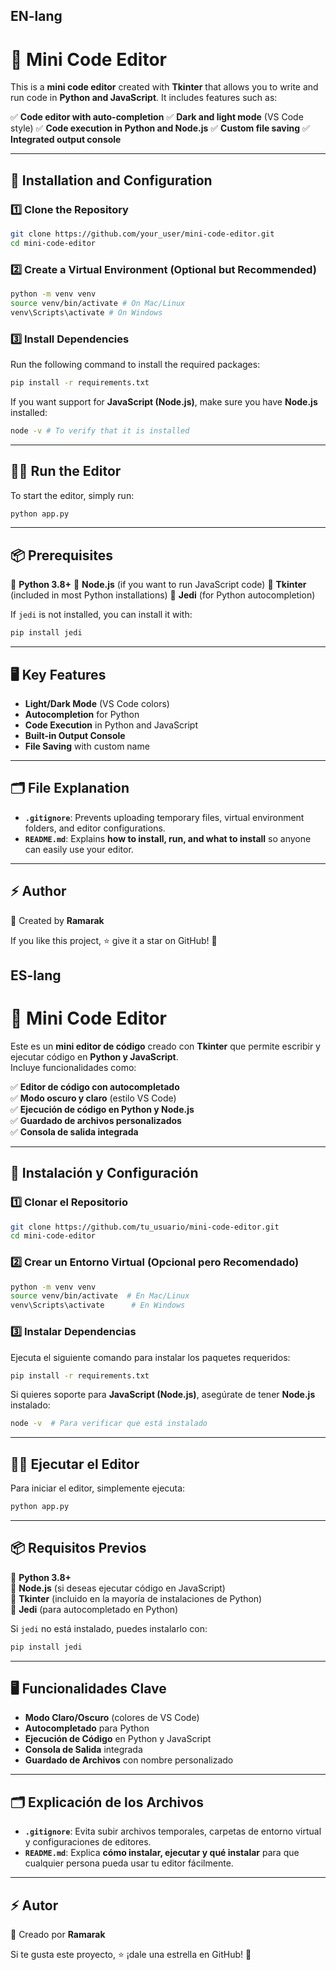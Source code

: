 ## EN-lang

# 📝 Mini Code Editor

This is a **mini code editor** created with **Tkinter** that allows you to write and run code in **Python and JavaScript**.
It includes features such as:

✅ **Code editor with auto-completion**
✅ **Dark and light mode** (VS Code style)
✅ **Code execution in Python and Node.js**
✅ **Custom file saving**
✅ **Integrated output console**

---

## 🚀 Installation and Configuration

### 1️⃣ Clone the Repository
```bash
git clone https://github.com/your_user/mini-code-editor.git
cd mini-code-editor
```

### 2️⃣ Create a Virtual Environment (Optional but Recommended)
```bash
python -m venv venv
source venv/bin/activate # On Mac/Linux
venv\Scripts\activate # On Windows
```

### 3️⃣ Install Dependencies
Run the following command to install the required packages:

```bash
pip install -r requirements.txt
```

If you want support for **JavaScript (Node.js)**, make sure you have **Node.js** installed:

```bash
node -v # To verify that it is installed
```

---

## 🏃‍♂️ Run the Editor

To start the editor, simply run:

```bash
python app.py
```

---

## 📦 Prerequisites

🔹 **Python 3.8+**
🔹 **Node.js** (if you want to run JavaScript code)
🔹 **Tkinter** (included in most Python installations)
🔹 **Jedi** (for Python autocompletion)

If `jedi` is not installed, you can install it with:

```bash
pip install jedi
```

---

## 🖥️ Key Features

- **Light/Dark Mode** (VS Code colors)
- **Autocompletion** for Python
- **Code Execution** in Python and JavaScript
- **Built-in Output Console**
- **File Saving** with custom name

---

## 🗂 File Explanation

- **`.gitignore`**: Prevents uploading temporary files, virtual environment folders, and editor configurations.
- **`README.md`**: Explains **how to install, run, and what to install** so anyone can easily use your editor.

---

## ⚡ Author

📌 Created by **Ramarak**

If you like this project, ⭐ give it a star on GitHub! 🚀

## ES-lang

# 📝 Mini Code Editor

Este es un **mini editor de código** creado con **Tkinter** que permite escribir y ejecutar código en **Python y JavaScript**.  
Incluye funcionalidades como:

✅ **Editor de código con autocompletado**  
✅ **Modo oscuro y claro** (estilo VS Code)  
✅ **Ejecución de código en Python y Node.js**  
✅ **Guardado de archivos personalizados**  
✅ **Consola de salida integrada**  

---

## 🚀 Instalación y Configuración

### 1️⃣ Clonar el Repositorio  
```bash
git clone https://github.com/tu_usuario/mini-code-editor.git
cd mini-code-editor
```

### 2️⃣ Crear un Entorno Virtual (Opcional pero Recomendado)  
```bash
python -m venv venv
source venv/bin/activate  # En Mac/Linux
venv\Scripts\activate      # En Windows
```

### 3️⃣ Instalar Dependencias  
Ejecuta el siguiente comando para instalar los paquetes requeridos:

```bash
pip install -r requirements.txt
```

Si quieres soporte para **JavaScript (Node.js)**, asegúrate de tener **Node.js** instalado:

```bash
node -v  # Para verificar que está instalado
```

---

## 🏃‍♂️ Ejecutar el Editor  

Para iniciar el editor, simplemente ejecuta:

```bash
python app.py
```

---

## 📦 Requisitos Previos  

🔹 **Python 3.8+**  
🔹 **Node.js** (si deseas ejecutar código en JavaScript)  
🔹 **Tkinter** (incluido en la mayoría de instalaciones de Python)  
🔹 **Jedi** (para autocompletado en Python)  

Si `jedi` no está instalado, puedes instalarlo con:

```bash
pip install jedi
```

---

## 🖥️ Funcionalidades Clave  

- **Modo Claro/Oscuro** (colores de VS Code)  
- **Autocompletado** para Python  
- **Ejecución de Código** en Python y JavaScript  
- **Consola de Salida** integrada  
- **Guardado de Archivos** con nombre personalizado  

---

## 🗂 Explicación de los Archivos  

- **`.gitignore`**: Evita subir archivos temporales, carpetas de entorno virtual y configuraciones de editores.  
- **`README.md`**: Explica **cómo instalar, ejecutar y qué instalar** para que cualquier persona pueda usar tu editor fácilmente.  

---

## ⚡ Autor  

📌 Creado por **Ramarak**  

Si te gusta este proyecto, ⭐ ¡dale una estrella en GitHub! 🚀

